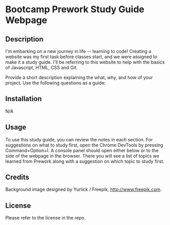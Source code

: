 # Bootcamp Prework Study Guide Webpage

## Description

I'm embarking on a new journey in life -- learning to code!
Creating a website was my first task before classes start, and we were assigned to make it a study guide.
I'll be referring to this website to help with the basics of Javascript, HTML, CSS and Git.

Provide a short description explaining the what, why, and how of your project. Use the following questions as a guide:

## Installation

N/A

## Usage

To use this study guide, you can review the notes in each section. For suggestions on what to study first, open the Chrome DevTools by pressing Command+Option+I. A console panel should open either below or to the side of the webpage in the browser. There you will see a list of topics we learned from Prework along with a suggestion on which topic to study first.

## Credits

Background image designed by Yurlick / Freepik, http://www.freepik.com.

## License

Please refer to the license in the repo.
